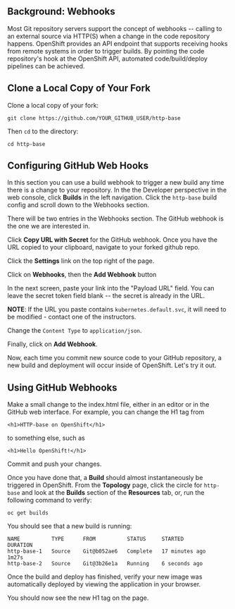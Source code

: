 ## Background: Webhooks

Most Git repository servers support the concept of webhooks -- calling to an
external source via HTTP(S) when a change in the code repository happens.
OpenShift provides an API endpoint that supports receiving hooks from
remote systems in order to trigger builds. By pointing the code repository's
hook at the OpenShift API, automated code/build/deploy pipelines can be
achieved.

## Clone a Local Copy of Your Fork
Clone a local copy of your fork:
```copy-and-edit
git clone https://github.com/YOUR_GITHUB_USER/http-base
```

Then `cd` to the directory:

```execute-1
cd http-base
```

## Configuring GitHub Web Hooks
In this section you can use a build webhook to trigger a new build any time there is a change to your repository. In the the Developer perspective in the web console, click **Builds** in the left navigation. Click the `http-base` build config and scroll down to the Webhooks section.

There will be two entries in the Webhooks section. The GitHub webhook is the one we are interested in.

Click **Copy URL with Secret** for the GitHub webhook. Once you have the URL copied to your clipboard, navigate to your forked github repo.

Click the **Settings** link on the top right of the page.

Click on **Webhooks**, then the **Add Webhook** button

In the next screen, paste your link into the "Payload URL" field. You can leave the
secret token field blank -- the secret is already in the URL.

**NOTE**: If the URL you paste contains `kubernetes.default.svc`, it will need to be modified - contact one of the instructors.

Change the `Content Type` to `application/json`.

Finally, click on **Add Webhook**.

Now, each time you commit new source code to your GitHub
repository, a new build and deployment will occur inside of OpenShift.  Let's try
it out.

## Using GitHub Webhooks
Make a small change to the index.html file, either in an editor or in the GitHub web interface. For example, you can change the H1 tag from 

```
<h1>HTTP-base on OpenShift</h1>
```

to something else, such as 

```
<h1>Hello OpenShift!</h1>
```

Commit and push your changes.


Once you have done that, a **Build** should almost instantaneously be
triggered in OpenShift. From the **Topology** page, click the circle for `http-base` and look at the **Builds** section of the **Resources** tab, or, run the
following command to verify:

```execute-1
oc get builds
```

You should see that a new build is running:

```
NAME          TYPE      FROM          STATUS     STARTED          DURATION
http-base-1   Source    Git@b052ae6   Complete   17 minutes ago   1m27s
http-base-2   Source    Git@3b26e1a   Running    6 seconds ago
```

Once the build and deploy has finished, verify your new image was
automatically deployed by viewing the application in your browser.

You should now see the new H1 tag on the page.
